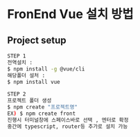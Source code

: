 # FronEnd Vue  설치 방법

## Project setup
```bash
STEP 1 
전역설치 : 
$ npm install -g @vue/cli
해당폴더 설처 : 
$ npm install vue 

STEP 2
프로젝트 폴더 생성
$ npm create "프로젝트명"
EX) $ npm create front
진행시 터미널창에 스페이스바로 선택 , 엔터로 확정
중간에 typescript, router등 추가로 설치 가능
 
```

